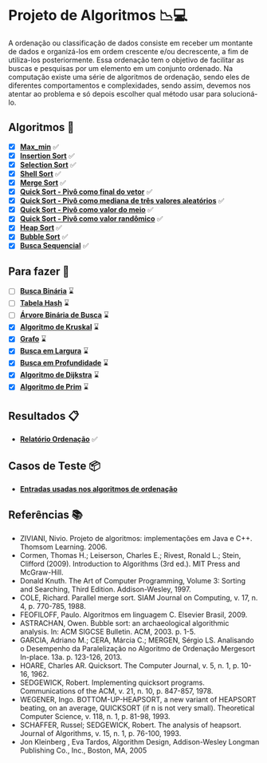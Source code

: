 # Projeto de Algoritmos :chart_with_downwards_trend::computer:

A ordenação ou classificação de dados consiste em receber um montante de dados e organizá-los em ordem crescente e/ou decrescente, a fim de utiliza-los posteriormente. Essa ordenação tem o objetivo de facilitar as buscas e pesquisas por um elemento em um conjunto ordenado. Na computação existe uma série de algoritmos de ordenação, sendo eles de diferentes comportamentos e complexidades, sendo assim, devemos nos atentar ao problema e só depois escolher qual método usar para solucioná-lo.

## Algoritmos :pushpin:

- [x] **[Max_min](./Max_min/max_min.c)** :white_check_mark:
- [x] **[Insertion Sort](./AlgoritmosOrdenação/Insertion_Sort/insertion_sort.c)** :white_check_mark:
- [x] **[Selection Sort](./AlgoritmosOrdenação/Selection_Sort/selection_sort.c)** :white_check_mark:
- [x] **[Shell Sort](./AlgoritmosOrdenação/Shell_Sort/shell_sort.c)** :white_check_mark:
- [x] **[Merge Sort](./AlgoritmosOrdenação/Merge_Sort/merge_sort.c)** :white_check_mark:
- [x] **[Quick Sort - Pivô como final do vetor](./AlgoritmosOrdenação/Quick_Sort/quick_sort_final/quick_final.c)** :white_check_mark:
- [x] **[Quick Sort - Pivô como mediana de três valores aleatórios](./AlgoritmosOrdenação/Quick_Sort/quick_sort_mediana/quick_mediana.c)** :white_check_mark:
- [x] **[Quick Sort - Pivô como valor do meio](./AlgoritmosOrdenação/Quick_Sort/quick_sort_meio/quick_meio.c)** :white_check_mark:
- [x] **[Quick Sort - Pivô como valor randômico](./AlgoritmosOrdenação/Quick_Sort/quick_sort_random/quick_random.c)** :white_check_mark:
- [x] **[Heap Sort](./AlgoritmosOrdenação/Heap_Sort/heap_sort.c)** :white_check_mark:
- [x] **[Bubble Sort](./AlgoritmosOrdenação/Bubble_Sort/bubble_sort.c)** :white_check_mark:
- [x] **[Busca Sequencial](./busca_sequencial.c)** :white_check_mark:
## Para fazer :pencil:
- [ ] **[Busca Binária](https://pt.wikipedia.org/wiki/Pesquisa_bin%C3%A1ria)** :hourglass:
- [ ] **[Tabela Hash](https://pt.wikipedia.org/wiki/Tabela_de_dispers%C3%A3o)** :hourglass:
- [ ] **[Árvore Binária de Busca](https://pt.wikipedia.org/wiki/%C3%81rvore_bin%C3%A1ria_de_busca)** :hourglass:
- [x] **[Algoritmo de Kruskal](https://pt.wikipedia.org/wiki/Algoritmo_de_Kruskal)** :hourglass:
- [x] **[Grafo](https://pt.wikipedia.org/wiki/Teoria_dos_grafos)** :hourglass:
- [x] **[Busca em Largura](https://pt.wikipedia.org/wiki/Busca_em_largura)** :hourglass:
- [x] **[Busca em Profundidade](https://pt.wikipedia.org/wiki/Busca_em_profundidade)** :hourglass:
- [x] **[Algoritmo de Dijkstra](https://pt.wikipedia.org/wiki/Algoritmo_de_Dijkstra)** :hourglass:
- [x] **[Algoritmo de Prim](https://pt.wikipedia.org/wiki/Algoritmo_de_Prim)** :hourglass:
## Resultados :clipboard:

- **[Relatório Ordenação](./RelatórioOrdenação.pdf)** :white_check_mark:

## Casos de Teste :package:

- **[Entradas usadas nos algoritmos de ordenação](https://drive.google.com/drive/folders/1mhMAqrBD70402xWa8RT5XtyUza5q-ozY)**

## Referências :books:

- ZIVIANI, Nivio. Projeto de algoritmos: implementações em Java e C++. Thomsom Learning. 2006.
- Cormen, Thomas H.; Leiserson, Charles E.; Rivest, Ronald L.; Stein, Clifford (2009). Introduction to Algorithms (3rd ed.). MIT Press and McGraw-Hill.
- Donald Knuth. The Art of Computer Programming, Volume 3: Sorting and Searching, Third Edition. Addison-Wesley, 1997.
- COLE, Richard. Parallel merge sort. SIAM Journal on Computing, v. 17, n. 4, p. 770-785, 1988.
- FEOFILOFF, Paulo. Algoritmos em linguagem C. Elsevier Brasil, 2009.
- ASTRACHAN, Owen. Bubble sort: an archaeological algorithmic analysis. In: ACM SIGCSE Bulletin. ACM, 2003. p. 1-5.
- GARCIA, Adriano M.; CERA, Márcia C.; MERGEN, Sérgio LS. Analisando o Desempenho da Paralelização no Algoritmo de Ordenação Mergesort In-place. 13a. p. 123-126, 2013.
- HOARE, Charles AR. Quicksort. The Computer Journal, v. 5, n. 1, p. 10-16, 1962.
- SEDGEWICK, Robert. Implementing quicksort programs. Communications of the ACM, v. 21, n. 10, p. 847-857, 1978.
- WEGENER, Ingo. BOTTOM-UP-HEAPSORT, a new variant of HEAPSORT beating, on an average, QUICKSORT (if n is not very small). Theoretical Computer Science, v. 118, n. 1, p. 81-98, 1993.
- SCHAFFER, Russel; SEDGEWICK, Robert. The analysis of heapsort. Journal of Algorithms, v. 15, n. 1, p. 76-100, 1993.
- Jon Kleinberg , Eva Tardos, Algorithm Design, Addison-Wesley Longman Publishing Co., Inc., Boston, MA, 2005

